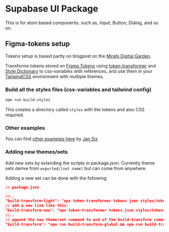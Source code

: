 # Supabase UI Package

This is for atom based components. such as, Input, Button, Dialog, and so on.

## Figma-tokens setup

Tokens setup is based partly on blogpost on the [Mirahi Digital Garden](https://garden.mirahi.io/how-to-use-the-color-tokens-from-your-design-system-directly-in-tailwind-css/).

Transforms tokens stored on [Figma Tokens](https://github.com/six7/figma-tokens) using [token-transformer](https://github.com/six7/figma-tokens/tree/main/token-transformer) and [Style Dictionary](https://github.com/amzn/style-dictionary) to css-variables with references, and use them in your [TailwindCSS](https://github.com/tailwindlabs/tailwindcss) environment with multiple themes.

### Build all the styles files (css-variables and tailwind config)

```bash
npm run build-styles
```

This creates a directory called `styles` with the tokens and also CSS required.

### Other examples

You can find [other examples here](https://github.com/six7/figma-tokens-examples) by [Jan Six](https://twitter.com/six7)

### Adding new themes/sets

Add new sets by extending the scripts in package.json. Currently theme sets derive from `exported/[set name]` but can come from anywhere.

Adding a new set can be done with the following:

```json package.json
// package.json

//..
"build-transform-light": "npx token-transformer tokens.json styles/tokens/02_themes/light.json global,exported/light,theme global",
// add a new line like this:
"build-transform-new": "npx token-transformer tokens.json styles/tokens/02_themes/new.json global,new,theme global",
//..
// append the new theme/set command to end of the build-transform command
"build-transform": "npm run build-transform-global && npm run build-transform-typography && npm run build-transform-dark  && npm run build-transform-light && npm run build-transform-new",

```
